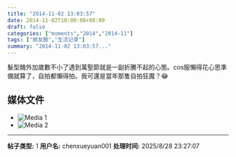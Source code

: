 ```yaml
---
title: "2014-11-02 13:03:57"
date: 2014-11-02T10:00:00+08:00
draft: false
categories: ["moments","2014","2014-11"]
tags: ["朋友圈","生活记录"]
summary: "2014-11-02 13:03:57..."
---
```


髮型醜外加歲數不小了遇到萬聖節就是一副折騰不起的心態。cos服懶得花心思準備就算了，自拍都懶得拍。我可還是當年那隻自拍狂魔？😂

## 媒体文件

- ![Media 1](/Moments/photos/2014-11-02/201411021303570.jpg)
- ![Media 2](/Moments/photos/2014-11-02/201411021303571.jpg)

---

**帖子类型:** 1
**用户名:** chenxueyuan001
**处理时间:** 2025/8/28 23:27:07